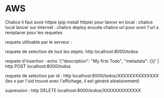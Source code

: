 # AWS
Chalice
il faut avoir httpie (pip install httpie)
pour lancer en local : chalice local
lancer sur internet : chalice deploy
ensuite chalice url pour avoir l'url a remplacer pour les requetes

requete utilisable par le serveur : 

requete de selection de tout les objets:
http localhost:8000/todos

requete d'insertion :
echo '{"description": "My first Todo", "metadata": {}}' | http POST localhost:8000/todos

requete de selection par id :
http localhost:8000/todos/XXXXXXXXXXXXXX (les x par l'uid trouvé avec l'affichage, il est généré aléatoirement)

supression :
http DELETE localhost:8000/todos/XXXXXXXXXXXXX
